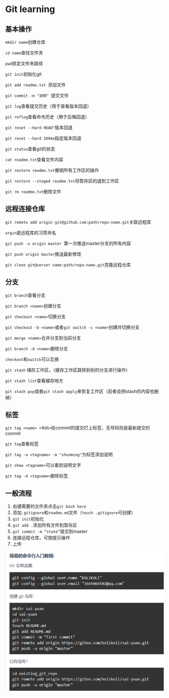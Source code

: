 # Git learning



## 基本操作

`mkdir name`创建仓库

`cd name`查找文件夹

`pwd`锁定文件夹路径

`git init`初始化git

`git add readme.txt `添加文件

`git commit -m "说明" `提交文件

`git log`查看提交历史（用于查看版本回退）

`git reflog`查看命令历史（用于后悔回退）

`git reset --hard HEAD^`版本回退

`git reset --hard 1094a`指定版本回退

`git status`查看git的状态

`cat readme.txt`查看文件内容

`git restore readme.txt`撤销所有工作区的操作

`git restore --staged readme.txt`将暂存区的退到工作区

`git rm readme.txt`删除文件



## 远程连接仓库

`git remote add origin git@github.com:path/repo-name.git`关联远程库

`orgin`是远程库的习惯命名

`git push -u origin master `第一次推送master分支的所有内容

`git push origin master`推送最新修改

`git clone git@server name:path/repo-name.git`克隆远程仓库



## 分支

`git branch`查看分支

`git branch <name>`创建分支

`git checkout <name>`切换分支

`git checkout -b <name>`或者`git switch -c <name>`创建并切换分支

`git merge <name>`合并分支到当前分支

`git branch -d <name>`删除分支

`checkout`和`switch`可以互换

`git stash`  储存工作区，（缓存工作区跳转到别的分支进行操作）

`git stash list`查看缓存地方

`git stash pop`或者`git stash apply`来恢复工作区（前者会把stash的内容也删掉）



## 标签

`git tag <name> <号码>`给commit的提交打上标签，无号码则是最新提交的commit

`git tag`查看标签

`git tag -a <tagname> -m "shuoming"`为标签添加说明

`git show <tagname>`可以看到说明文字

`git tag -d <tagname>`删除标签



## 一般流程

1. 右键需要的文件夹点击`git bash here`
2. 添加`.gitignore`和`readme.md`文件（`touch .gitignore`可创建）
3. `git init`初始化
4. `git add .`添加所有文件到暂存区
5. `git commit -m “state”`提交到master
6. 连接远程仓库，可按提示操作
7. 上传

![image-20230208232757539](images/image-20230208232757539.png)
